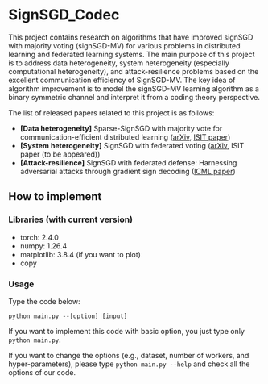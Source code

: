 # SignSGD_Codec
This project contains research on algorithms that have improved signSGD with majority voting (signSGD-MV) for various problems in distributed learning and federated learning systems. The main purpose of this project is to address data heterogeneity, system heterogeneity (especially computational heterogeneity), and attack-resilience problems based on the excellent communication efficiency of SignSGD-MV. The key idea of algorithm improvement is to model the signSGD-MV learning algorithm as a binary symmetric channel and interpret it from a coding theory perspective.

The list of released papers related to this project is as follows:
* **[Data heterogeneity]** Sparse-SignSGD with majority vote for communication-efficient distributed learning ([arXiv](https://arxiv.org/abs/2302.07475), [ISIT paper](https://ieeexplore.ieee.org/abstract/document/10206480))
* **[System heterogeneity]** SignSGD with federated voting ([arXiv](https://arxiv.org/abs/2403.16372), ISIT paper (to be appeared))
* **[Attack-resilience]** SignSGD with federated defense: Harnessing adversarial attacks through gradient sign decoding ([ICML paper](https://proceedings.mlr.press/v235/park24h.html))

## How to implement

### Libraries (with current version)
* torch: 2.4.0
* numpy: 1.26.4
* matplotlib: 3.8.4 (if you want to plot)
* copy

### Usage
Type the code below:
```
python main.py --[option] [input]
```
If you want to implement this code with basic option, you just type only `python main.py`.

If you want to change the options (e.g., dataset, number of workers, and hyper-parameters), please type `python main.py --help` and check all the options of our code.




